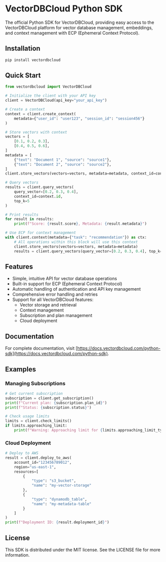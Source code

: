# VectorDBCloud Python SDK

The official Python SDK for VectorDBCloud, providing easy access to the VectorDBCloud platform for vector database management, embeddings, and context management with ECP (Ephemeral Context Protocol).

## Installation

```bash
pip install vectordbcloud
```

## Quick Start

```python
from vectordbcloud import VectorDBCloud

# Initialize the client with your API key
client = VectorDBCloud(api_key="your_api_key")

# Create a context
context = client.create_context(
    metadata={"user_id": "user123", "session_id": "session456"}
)

# Store vectors with context
vectors = [
    [0.1, 0.2, 0.3],
    [0.4, 0.5, 0.6],
]
metadata = [
    {"text": "Document 1", "source": "source1"},
    {"text": "Document 2", "source": "source2"},
]
client.store_vectors(vectors=vectors, metadata=metadata, context_id=context.id)

# Query vectors
results = client.query_vectors(
    query_vector=[0.2, 0.3, 0.4],
    context_id=context.id,
    top_k=5
)

# Print results
for result in results:
    print(f"Score: {result.score}, Metadata: {result.metadata}")

# Use ECP for context management
with client.context(metadata={"task": "recommendation"}) as ctx:
    # All operations within this block will use this context
    client.store_vectors(vectors=vectors, metadata=metadata)
    results = client.query_vectors(query_vector=[0.2, 0.3, 0.4], top_k=5)
```

## Features

- Simple, intuitive API for vector database operations
- Built-in support for ECP (Ephemeral Context Protocol)
- Automatic handling of authentication and API key management
- Comprehensive error handling and retries
- Support for all VectorDBCloud features:
  - Vector storage and retrieval
  - Context management
  - Subscription and plan management
  - Cloud deployment

## Documentation

For complete documentation, visit [https://docs.vectordbcloud.com/python-sdk](https://docs.vectordbcloud.com/python-sdk).

## Examples

### Managing Subscriptions

```python
# Get current subscription
subscription = client.get_subscription()
print(f"Current plan: {subscription.plan_id}")
print(f"Status: {subscription.status}")

# Check usage limits
limits = client.check_limits()
if limits.approaching_limit:
    print(f"Warning: Approaching limit for {limits.approaching_limit_type}")
```

### Cloud Deployment

```python
# Deploy to AWS
result = client.deploy_to_aws(
    account_id="123456789012",
    region="us-east-1",
    resources=[
        {
            "type": "s3_bucket",
            "name": "my-vector-storage"
        },
        {
            "type": "dynamodb_table",
            "name": "my-metadata-table"
        }
    ]
)
print(f"Deployment ID: {result.deployment_id}")
```

## License

This SDK is distributed under the MIT license. See the LICENSE file for more information.
